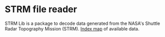 # STRM file reader
STRM Lib is a package to decode data generated from the NASA's Shuttle Radar Topography Mission (STRM).
[Index map](https://www2.jpl.nasa.gov/srtm/images/SRTM_2-24-2016.gif) of available data.
